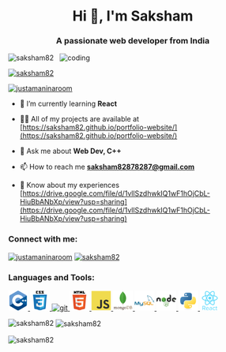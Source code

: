 <h1 align="center">Hi 👋, I'm Saksham</h1>
<h3 align="center">A passionate web developer from India</h3>

<img align="right" width="400" src="https://camo.githubusercontent.com/a4c584bce1c41271485d28f92aaf9f581b3c88b68ca723b6edfd58b4ba988c2b/68747470733a2f2f63646e2e6472696262626c652e636f6d2f75736572732f313138373833362f73637265656e73686f74732f363533393432392f70726f6772616d65722e676966" alt="coding">

<p align="left"> <img src="https://komarev.com/ghpvc/?username=saksham82&label=Profile%20views&color=0e75b6&style=flat" alt="saksham82" /> </p>

<p align="left"> <a href="https://github.com/ryo-ma/github-profile-trophy"><img src="https://github-profile-trophy.vercel.app/?username=saksham82" alt="saksham82" /></a> </p>

<p align="left"> <a href="https://twitter.com/justamaninaroom" target="blank"><img src="https://img.shields.io/twitter/follow/justamaninaroom?logo=twitter&style=for-the-badge" alt="justamaninaroom" /></a> </p>

- 🌱 I’m currently learning **React**

- 👨‍💻 All of my projects are available at [https://saksham82.github.io/portfolio-website/](https://saksham82.github.io/portfolio-website/)

- 💬 Ask me about **Web Dev, C++**

- 📫 How to reach me **saksham82878287@gmail.com**

- 📄 Know about my experiences [https://drive.google.com/file/d/1vllSzdhwkIQ1wF1hOjCbL-HiuBbANbXp/view?usp=sharing](https://drive.google.com/file/d/1vllSzdhwkIQ1wF1hOjCbL-HiuBbANbXp/view?usp=sharing)

<h3 align="left">Connect with me:</h3>
<p align="left">
<a href="https://twitter.com/justamaninaroom" target="blank"><img align="center" src="https://raw.githubusercontent.com/rahuldkjain/github-profile-readme-generator/master/src/images/icons/Social/twitter.svg" alt="justamaninaroom" height="30" width="40" /></a>
<a href="https://linkedin.com/in/saksham82" target="blank"><img align="center" src="https://raw.githubusercontent.com/rahuldkjain/github-profile-readme-generator/master/src/images/icons/Social/linked-in-alt.svg" alt="saksham82" height="30" width="40" /></a>
</p>

<h3 align="left">Languages and Tools:</h3>
<p align="left"> <a href="https://www.w3schools.com/cpp/" target="_blank" rel="noreferrer"> <img src="https://raw.githubusercontent.com/devicons/devicon/master/icons/cplusplus/cplusplus-original.svg" alt="cplusplus" width="40" height="40"/> </a> <a href="https://www.w3schools.com/css/" target="_blank" rel="noreferrer"> <img src="https://raw.githubusercontent.com/devicons/devicon/master/icons/css3/css3-original-wordmark.svg" alt="css3" width="40" height="40"/> </a> <a href="https://git-scm.com/" target="_blank" rel="noreferrer"> <img src="https://www.vectorlogo.zone/logos/git-scm/git-scm-icon.svg" alt="git" width="40" height="40"/> </a> <a href="https://www.w3.org/html/" target="_blank" rel="noreferrer"> <img src="https://raw.githubusercontent.com/devicons/devicon/master/icons/html5/html5-original-wordmark.svg" alt="html5" width="40" height="40"/> </a> <a href="https://developer.mozilla.org/en-US/docs/Web/JavaScript" target="_blank" rel="noreferrer"> <img src="https://raw.githubusercontent.com/devicons/devicon/master/icons/javascript/javascript-original.svg" alt="javascript" width="40" height="40"/> </a> <a href="https://www.mongodb.com/" target="_blank" rel="noreferrer"> <img src="https://raw.githubusercontent.com/devicons/devicon/master/icons/mongodb/mongodb-original-wordmark.svg" alt="mongodb" width="40" height="40"/> </a> <a href="https://www.mysql.com/" target="_blank" rel="noreferrer"> <img src="https://raw.githubusercontent.com/devicons/devicon/master/icons/mysql/mysql-original-wordmark.svg" alt="mysql" width="40" height="40"/> </a> <a href="https://nodejs.org" target="_blank" rel="noreferrer"> <img src="https://raw.githubusercontent.com/devicons/devicon/master/icons/nodejs/nodejs-original-wordmark.svg" alt="nodejs" width="40" height="40"/> </a> <a href="https://www.python.org" target="_blank" rel="noreferrer"> <img src="https://raw.githubusercontent.com/devicons/devicon/master/icons/python/python-original.svg" alt="python" width="40" height="40"/> </a> <a href="https://reactjs.org/" target="_blank" rel="noreferrer"> <img src="https://raw.githubusercontent.com/devicons/devicon/master/icons/react/react-original-wordmark.svg" alt="react" width="40" height="40"/> </a> </p>

<p><img align="left" src="https://github-readme-stats.vercel.app/api/top-langs?username=saksham82&show_icons=true&locale=en&layout=compact" alt="saksham82" /></p>

<p>&nbsp;<img align="center" src="https://github-readme-stats.vercel.app/api?username=saksham82&show_icons=true&locale=en" alt="saksham82" /></p>

<p><img align="center" src="https://github-readme-streak-stats.herokuapp.com/?user=saksham82&" alt="saksham82" /></p>
<!--
**Saksham82/Saksham82** is a ✨ _special_ ✨ repository because its `README.md` (this file) appears on your GitHub profile.

Here are some ideas to get you started:

- 🔭 I’m currently working on ...
- 🌱 I’m currently learning ...
- 👯 I’m looking to collaborate on ...
- 🤔 I’m looking for help with ...
- 💬 Ask me about ...
- 📫 How to reach me: ...
- 😄 Pronouns: ...
- ⚡ Fun fact: ...
-->
